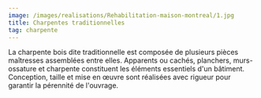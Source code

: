 ```yaml
---
image: /images/realisations/Rehabilitation-maison-montreal/1.jpg
title: Charpentes traditionnelles
tag: charpente
---
```


La charpente bois dite traditionnelle est composée de plusieurs pièces maîtresses assemblées entre elles. Apparents ou cachés, planchers, murs-ossature et charpente constituent les éléments essentiels d'un bâtiment.
Conception, taille et mise en œuvre sont réalisées avec rigueur pour garantir la pérennité de l'ouvrage.
